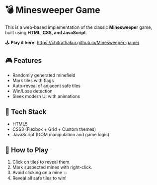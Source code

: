 # 💣 Minesweeper Game

This is a web-based implementation of the classic **Minesweeper** game, built using **HTML, CSS, and JavaScript**.

🕹️ **Play it here:**  https://chitrathakur.github.io/Minesweeper-game/

## 🎮 Features
- Randomly generated minefield
- Mark tiles with flags
- Auto-reveal of adjacent safe tiles
- Win/Lose detection
- Sleek modern UI with animations

## 📁 Tech Stack
- HTML5
- CSS3 (Flexbox + Grid + Custom themes)
- JavaScript (DOM manipulation and game logic)

## 🚀 How to Play
1. Click on tiles to reveal them.
2. Mark suspected mines with right-click.
3. Avoid clicking on a mine 💥
4. Reveal all safe tiles to win!
